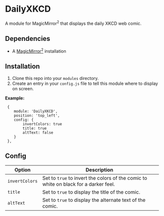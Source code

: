 # DailyXKCD
A module for MagicMirror<sup>2</sup> that displays the daily XKCD web comic.

## Dependencies
  * A [MagicMirror<sup>2</sup>](https://github.com/MichMich/MagicMirror) installation

## Installation
  1. Clone this repo into your `modules` directory.
  2. Create an entry in your `config.js` file to tell this module where to display on screen.
  
 **Example:**
```
 {
    module: 'DailyXKCD',
	position: 'top_left',
	config: {
		invertColors: true
		title: true
		altText: false
	}
 },
```

## Config
| **Option** | **Description** |
| --- | --- |
| `invertColors` | Set to `true` to invert the colors of the comic to white on black for a darker feel. |
| `title` | Set to `true` to display the title of the comic. |
| `altText` | Set to `true` to display the alternate text of the comic. |
